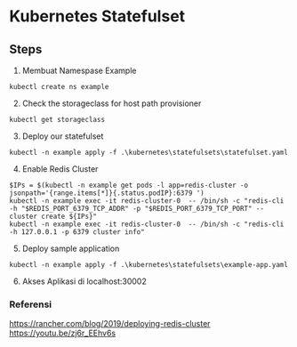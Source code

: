 # Kubernetes Statefulset


## Steps

1. Membuat Namespase Example

```
kubectl create ns example
```

2. Check the storageclass for host path provisioner

```
kubectl get storageclass
```

3. Deploy our statefulset

```
kubectl -n example apply -f .\kubernetes\statefulsets\statefulset.yaml
```

4. Enable Redis Cluster

```
$IPs = $(kubectl -n example get pods -l app=redis-cluster -o jsonpath='{range.items[*]}{.status.podIP}:6379 ')
kubectl -n example exec -it redis-cluster-0  -- /bin/sh -c "redis-cli -h "$REDIS_PORT_6379_TCP_ADDR" -p "$REDIS_PORT_6379_TCP_PORT" --cluster create ${IPs}"
kubectl -n example exec -it redis-cluster-0  -- /bin/sh -c "redis-cli -h 127.0.0.1 -p 6379 cluster info"
```

5. Deploy sample application
```
kubectl -n example apply -f .\kubernetes\statefulsets\example-app.yaml
```

6. Akses Aplikasi di localhost:30002



### Referensi
https://rancher.com/blog/2019/deploying-redis-cluster 
https://youtu.be/zj6r_EEhv6s
